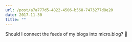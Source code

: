 ```yaml
---
url: /post/a7a777d5-4822-4506-b568-7473277d8e20
date: 2017-11-30
title: ""
---
```


Should I connect the feeds of my blogs into micro.blog? 🤔